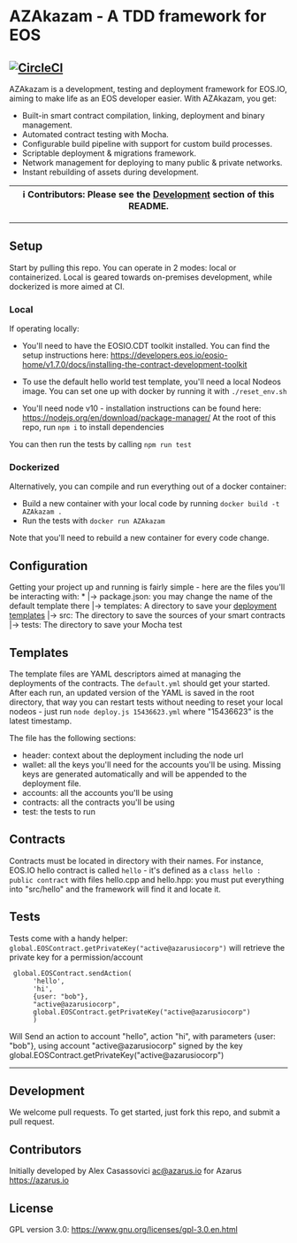 # AZAkazam - A TDD framework for EOS
[![CircleCI](https://circleci.com/gh/azarusio/AZAkazam.svg?style=svg)](https://circleci.com/gh/azarusio/AZAkazam)
-----------------------
AZAkazam is a development, testing and deployment framework for EOS.IO, aiming to make life as an EOS developer easier. With AZAkazam, you get:

* Built-in smart contract compilation, linking, deployment and binary management.
* Automated contract testing with Mocha.
* Configurable build pipeline with support for custom build processes.
* Scriptable deployment & migrations framework.
* Network management for deploying to many public & private networks.
* Instant rebuilding of assets during development.

| ℹ️ **Contributors**: Please see the [Development](#development) section of this README. |
| --- |

-----------------------
## Setup
Start by pulling this repo. You can operate in 2 modes: local or containerized. 
Local is geared towards on-premises development, while dockerized is more aimed at CI.

### Local
If operating locally: 
* You'll need to have the EOSIO.CDT toolkit installed. You can find the setup instructions here: https://developers.eos.io/eosio-home/v1.7.0/docs/installing-the-contract-development-toolkit

* To use the default hello world test template, you'll need a local Nodeos image. 
You can set one up with docker by running it with `./reset_env.sh`

* You'll need node v10 - installation instructions can be found here: https://nodejs.org/en/download/package-manager/
At the root of this repo, run `npm i` to install dependencies

You can then run the tests by calling `npm run test`

### Dockerized
Alternatively, you can compile and run everything out of a docker container:
* Build a new container with your local code by running `docker build -t AZAkazam .`
* Run the tests  with `docker run AZAkazam`

Note that you'll need to rebuild a new container for every code change.

## Configuration
Getting your project up and running is fairly simple - here are the files you'll be interacting with:
*
|-> package.json: you may change the name of the default template there
|-> templates: A directory to save your [deployment templates](#Templates)
|-> src: The directory to save the sources of your smart contracts
|-> tests: The directory to save your Mocha test 

## Templates
The template files are YAML descriptors aimed at managing the deployments of the contracts. The `default.yml` should get your started.
After each run, an updated version of the YAML is saved in the root directory, that way you can restart tests without needing to reset your local nodeos - just run `node deploy.js 15436623.yml` where "15436623" is the latest timestamp.

The file has the following sections:
* header: context about the deployment including the node url
* wallet: all the keys you'll need for the accounts you'll be using. Missing keys are generated automatically and will be appended to the deployment file.
* accounts: all the accounts you'll be using
* contracts: all the contracts you'll be using
* test: the tests to run

## Contracts
Contracts must be located in directory with their names. For instance, EOS.IO hello contract is called `hello` - it's defined as a `class hello : public contract` with files hello.cpp and hello.hpp: you must put everything into "src/hello" and the framework will find it and locate it.

## Tests
Tests come with a handy helper:
`global.EOSContract.getPrivateKey("active@azarusiocorp")` will retrieve the private key for a permission/account
```
 global.EOSContract.sendAction(
      'hello', 
      'hi', 
      {user: "bob"}, 
      "active@azarusiocorp", 
      global.EOSContract.getPrivateKey("active@azarusiocorp")
      )
```
Will Send an action to account "hello", action "hi", with parameters {user: "bob"}, using account "active@azarusiocorp" signed by the key global.EOSContract.getPrivateKey("active@azarusiocorp")


-----------------------
## Development

We welcome pull requests. To get started, just fork this repo, and submit a pull request.


## Contributors
Initially developed by Alex Casassovici <ac@azarus.io> for Azarus https://azarus.io


## License
GPL version 3.0: https://www.gnu.org/licenses/gpl-3.0.en.html
